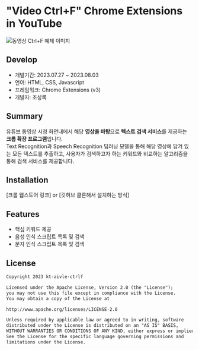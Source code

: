 # "Video Ctrl+F" Chrome Extensions in YouTube

![동영상 Ctrl+F 예제 이미지](https://github.com/hackathon-AIVLE/video-ctrl-f-chrome-extensions/assets/33805423/df0ae8a9-2044-438f-98b8-146b512c15b1)

## Develop

- 개발기간: 2023.07.27 ~ 2023.08.03
- 언어: HTML, CSS, Javascript
- 프레임워크: Chrome Extensions (v3)
- 개발자: 조성록

## Summary

유튜브 동영상 시청 화면내에서 해당 **영상을 바탕**으로 **텍스트 검색 서비스**를 제공하는 **크롬 확장 프로그램**입니다.  
Text Recognition과 Speech Recognition 딥러닝 모델을 통해 해당 영상에 담겨 있는 모든 텍스트를 추출하고, 사용자가 검색하고자 하는 키워드와 비교하는 알고리즘을 통해 검색 서비스를 제공합니다.

## Installation

[크롬 웹스토어 링크] or [깃허브 클론해서 설치하는 방식]

## Features

- 핵심 키워드 제공
- 음성 인식 스크립트 목록 및 검색
- 문자 인식 스크립트 목록 및 검색

## License
```html
Copyright 2023 kt-aivle-ctrlf

Licensed under the Apache License, Version 2.0 (the "License");
you may not use this file except in compliance with the License.
You may obtain a copy of the License at

http://www.apache.org/licenses/LICENSE-2.0

Unless required by applicable law or agreed to in writing, software
distributed under the License is distributed on an "AS IS" BASIS,
WITHOUT WARRANTIES OR CONDITIONS OF ANY KIND, either express or implied.
See the License for the specific language governing permissions and
limitations under the License.
```